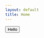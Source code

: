 ```yaml
---
layout: default
title: Home
---
```


<button type="button" class="btn btn-outline-primary btn-lg">Hello</button>
